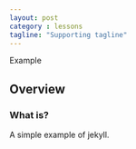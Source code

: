 ```yaml
---
layout: post
category : lessons
tagline: "Supporting tagline"
---
```


Example

## Overview 

### What is?
A simple example of jekyll.

